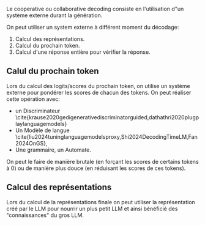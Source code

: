 Le cooperative ou collaborative decoding consiste en l'utilisation d"un système externe durant la génération.

On peut utiliser un system externe à différent moment du décodage: 

1. Calcul des représentations.
2. Calcul du prochain token.
3. Calcul d'une réponse entière pour vérifier la réponse.
## Calul du prochain token

Lors du calcul des logits/scores du prochain token, on utilise un système externe pour pondérer les scores de chacun des tokens. On peut réaliser cette opération avec:

- un Discriminateur \cite{krause2020gedigenerativediscriminatorguided,dathathri2020plugplaylanguagemodels}
- Un Modèle de langue \cite{liu2024tuninglanguagemodelsproxy,Shi2024DecodingTimeLM,Fan2024OnGS},
- Une grammaire, un Automate.

On peut le faire de manière brutale (en forçant les scores de certains tokens à 0) ou de manière plus douce (en réduisant les scores de ces tokens).

<!-- En modifiant le support de décodage pour que le modèle produise des séquences qui respectent les contraintes.
Modifier le support de décodage, c'est-à-dire re-pondérer les scores (logits, probabilités) des tokens en fonction des contraintes. On dit aussi que l'on biaise les prédictions du modèle.
 -->
## Calcul des représentations

Lors du calcul de la représentations finale on peut utiliser la représentation créé par le LLM pour nourrir un plus petit LLM et ainsi  bénéficié des "connaissances" du gros LLM.

